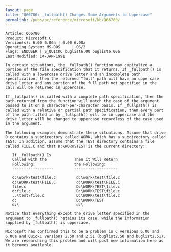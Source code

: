 ```yaml
---
layout: page
title: "Q66780: _fullpath() Changes Some Arguments to Uppercase"
permalink: /pubs/pc/reference/microsoft/kb/Q66780/
---
```


	Article: Q66780
	Product: Microsoft C
	Version(s): 6.00 6.00a | 6.00 6.00a
	Operating System: MS-DOS     | OS/2
	Flags: ENDUSER | S_QUICKC buglist6.00 buglist6.00a
	Last Modified: 14-JAN-1991
	
	In certain situations, the _fullpath() function may capitalize a
	portion of the file specification that it returns. If _fullpath() is
	called with a lowercase drive letter and an incomplete path
	specification, then the returned "full" path will have an uppercase
	drive letter and any portion of the full path not specified in the
	call will be returned in uppercase.
	
	If _fullpath() is called with a complete path specification, then the
	path returned from the function will match the case of the argument
	passed to it on a character-per-character basis. If _fullpath() is
	called with a relative or partial path specification, then every part
	of the path filled in by _fullpath() will be in uppercase and the
	drive letter will be changed to uppercase regardless of the case used
	in the argument.
	
	The following examples demonstrate these situations. Assume that drive
	D contains a subdirectory called WORK, which has a subdirectory called
	TEST. In addition, assume that the TEST directory contains a file
	called FILE.C and that D:\WORK\TEST is the current directory:
	
	   If _fullpath() Is
	   Called with the            Then it Will Return
	   Following:                 the Following:
	   ------------------         -------------------
	
	   d:\work\test\file.c         d:\work\test\file.c
	   d:\WORK\test\FILE.C         d:\WORK\test\FILE.C
	   file.c                      D:\WORK\TEST\file.c
	   d:file.c                    D:\WORK\TEST\file.c
	   ..\test\file.c              D:\WORK\test\file.c
	   d:                          D:\WORK\TEST
	   d:\                         d:\
	
	Notice that everything except the drive letter specified in the
	argument to _fullpath() retains its case, while the information
	supplied by _fullpath() is uppercase.
	
	Microsoft has confirmed this to be a problem in C versions 6.00 and
	6.00a and QuickC versions 2.50 and 2.51 (buglist2.50 and buglist2.51).
	We are researching this problem and will post new information here as
	it becomes available.
